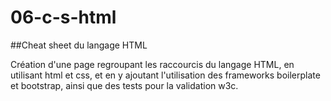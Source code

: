 # 06-c-s-html
##Cheat sheet du langage HTML

Création d'une page regroupant les raccourcis du langage HTML, en utilisant html et css,
et en y ajoutant l'utilisation des frameworks boilerplate et bootstrap, ainsi que des tests pour la validation w3c.
